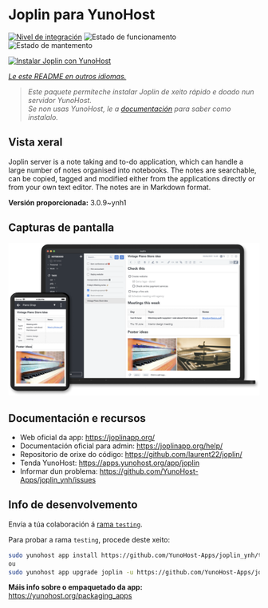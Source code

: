 <!--
NOTA: Este README foi creado automáticamente por <https://github.com/YunoHost/apps/tree/master/tools/readme_generator>
NON debe editarse manualmente.
-->

# Joplin para YunoHost

[![Nivel de integración](https://dash.yunohost.org/integration/joplin.svg)](https://dash.yunohost.org/appci/app/joplin) ![Estado de funcionamento](https://ci-apps.yunohost.org/ci/badges/joplin.status.svg) ![Estado de mantemento](https://ci-apps.yunohost.org/ci/badges/joplin.maintain.svg)

[![Instalar Joplin con YunoHost](https://install-app.yunohost.org/install-with-yunohost.svg)](https://install-app.yunohost.org/?app=joplin)

*[Le este README en outros idiomas.](./ALL_README.md)*

> *Este paquete permíteche instalar Joplin de xeito rápido e doado nun servidor YunoHost.*  
> *Se non usas YunoHost, le a [documentación](https://yunohost.org/install) para saber como instalalo.*

## Vista xeral

Joplin server is a note taking and to-do application, which can handle a large number of notes organised into notebooks. The notes are searchable, can be copied, tagged and modified either from the applications directly or from your own text editor. The notes are in Markdown format.

**Versión proporcionada:** 3.0.9~ynh1

## Capturas de pantalla

![Captura de pantalla de Joplin](./doc/screenshots/screenshot.png)

## Documentación e recursos

- Web oficial da app: <https://joplinapp.org/>
- Documentación oficial para admin: <https://joplinapp.org/help/>
- Repositorio de orixe do código: <https://github.com/laurent22/joplin/>
- Tenda YunoHost: <https://apps.yunohost.org/app/joplin>
- Informar dun problema: <https://github.com/YunoHost-Apps/joplin_ynh/issues>

## Info de desenvolvemento

Envía a túa colaboración á [rama `testing`](https://github.com/YunoHost-Apps/joplin_ynh/tree/testing).

Para probar a rama `testing`, procede deste xeito:

```bash
sudo yunohost app install https://github.com/YunoHost-Apps/joplin_ynh/tree/testing --debug
ou
sudo yunohost app upgrade joplin -u https://github.com/YunoHost-Apps/joplin_ynh/tree/testing --debug
```

**Máis info sobre o empaquetado da app:** <https://yunohost.org/packaging_apps>
